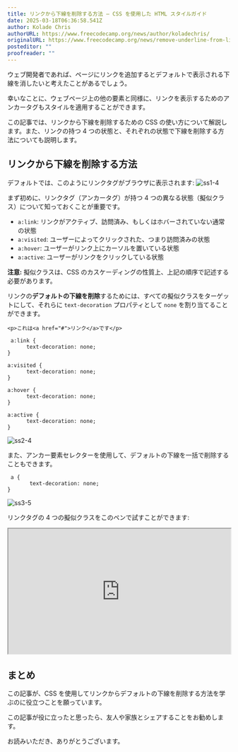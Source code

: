 ```yaml
---
title: リンクから下線を削除する方法 – CSS を使用した HTML スタイルガイド
date: 2025-03-18T06:36:58.541Z
author: Kolade Chris
authorURL: https://www.freecodecamp.org/news/author/koladechris/
originalURL: https://www.freecodecamp.org/news/remove-underline-from-link-in-css/
posteditor: ""
proofreader: ""
---
```


ウェブ開発者であれば、ページにリンクを追加するとデフォルトで表示される下線を消したいと考えたことがあるでしょう。

<!-- more -->

幸いなことに、ウェブページ上の他の要素と同様に、リンクを表示するためのアンカータグもスタイルを適用することができます。

この記事では、リンクから下線を削除するための CSS の使い方について解説します。また、リンクの持つ 4 つの状態と、それぞれの状態で下線を削除する方法についても説明します。

## リンクから下線を削除する方法

デフォルトでは、このようにリンクタグがブラウザに表示されます: ![ss1-4](https://www.freecodecamp.org/news/content/images/2022/06/ss1-4.png)

まず初めに、リンクタグ（アンカータグ）が持つ 4 つの異なる状態（擬似クラス）について知っておくことが重要です。

-   `a:link`: リンクがアクティブ、訪問済み、もしくはホバーされていない通常の状態
-   `a:visited`: ユーザーによってクリックされた、つまり訪問済みの状態
-   `a:hover`: ユーザーがリンク上にカーソルを置いている状態
-   `a:active`: ユーザーがリンクをクリックしている状態

**注意:** 擬似クラスは、CSS のカスケーディングの性質上、上記の順序で記述する必要があります。

リンクの**デフォルトの下線を削除**するためには、すべての擬似クラスをターゲットにして、それらに `text-decoration` プロパティとして `none` を割り当てることができます。

```
<p>これは<a href="#">リンク</a>です</p>
```

```
 a:link {
      text-decoration: none;
}

a:visited {
      text-decoration: none;
}

a:hover {
      text-decoration: none;
}

a:active {
      text-decoration: none;
}
```

![ss2-4](https://www.freecodecamp.org/news/content/images/2022/06/ss2-4.png)

また、アンカー要素セレクターを使用して、デフォルトの下線を一括で削除することもできます。

```
 a {
       text-decoration: none;
}
```

![ss3-5](https://www.freecodecamp.org/news/content/images/2022/06/ss3-5.png)

リンクタグの 4 つの擬似クラスをこのペンで試すことができます:

<iframe width="100%" height="350" src="https://codepen.io/koladechris/embed/bGLPzXr" style="aspect-ratio: 16 / 9; width: 100%; height: auto;" title="CodePen embed" scrolling="no" allowtransparency="true" allowfullscreen="true" loading="lazy"></iframe>

## まとめ

この記事が、CSS を使用してリンクからデフォルトの下線を削除する方法を学ぶのに役立つことを願っています。

この記事が役に立ったと思ったら、友人や家族とシェアすることをお勧めします。

お読みいただき、ありがとうございます。


